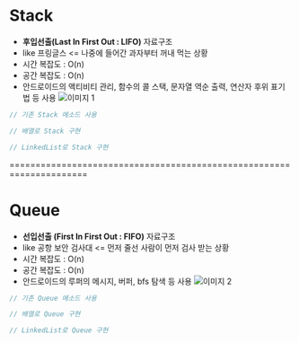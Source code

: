 # Stack
* **후입선출(Last In First Out : LIFO)** 자료구조
* like 프링글스 <= 나중에 들어간 과자부터 꺼내 먹는 상황
* 시간 복잡도 : O(n)
* 공간 복잡도 : O(n)
* 안드로이드의 액티비티 관리, 함수의 콜 스택, 문자열 역순 출력, 연산자 후위 표기법 등 사용
![이미지 1](https://user-images.githubusercontent.com/49300728/139175136-d6436c09-b244-4c9a-a0ca-a6105e2c58c7.png)

```java
// 기존 Stack 메소드 사용

```

```java
// 배열로 Stack 구현


```
```java
// LinkedList로 Stack 구현

```
=====================================================================
# Queue
* **선입선출 (First In First Out : FIFO)** 자료구조
* like 공항 보안 검사대 <= 먼저 줄선 사람이 먼저 검사 받는 상황
* 시간 복잡도 : O(n)
* 공간 복잡도 : O(n)
* 안드로이드의 루퍼의 메시지, 버퍼, bfs 탐색 등 사용
![이미지 2](https://user-images.githubusercontent.com/49300728/139175601-8cc66705-bbf5-47f5-bba7-968b633f226b.png)
```java
// 기존 Queue 메소드 사용

```
```java
// 배열로 Queue 구현


```
```java
// LinkedList로 Queue 구현

```
